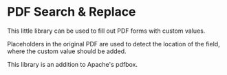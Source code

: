 # PDF Search & Replace

This little library can be used to fill out PDF forms with custom values.

Placeholders in the original PDF are used to detect the location of the field, where the custom value should be added. 

This library is an addition to Apache's pdfbox. 
